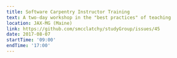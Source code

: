 ```yaml
---
title: Software Carpentry Instructor Training
text: A two-day workshop in the "best practices" of teaching
location: JAX-MG (Maine)
link: https://github.com/smcclatchy/studyGroup/issues/45
date: 2017-08-07
startTime: '09:00'
endTime: '17:00'
---
```

